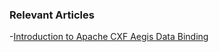 ### Relevant Articles

-[Introduction to Apache CXF Aegis Data Binding](https://www.baeldung.com/aegis-data-binding-in-apache-cxf)
